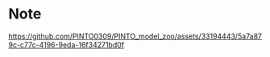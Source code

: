 # Note

https://github.com/PINTO0309/PINTO_model_zoo/assets/33194443/5a7a879c-c77c-4196-9eda-16f34271bd0f
